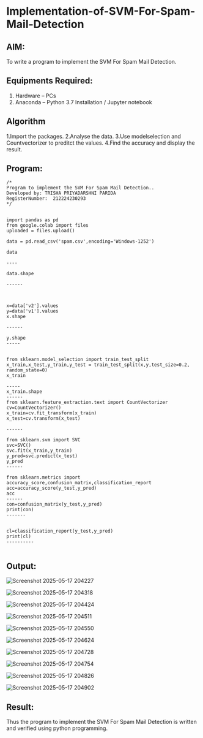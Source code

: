 # Implementation-of-SVM-For-Spam-Mail-Detection

## AIM:
To write a program to implement the SVM For Spam Mail Detection.

## Equipments Required:
1. Hardware – PCs
2. Anaconda – Python 3.7 Installation / Jupyter notebook

## Algorithm
1.Import the packages.
2.Analyse the data.
3.Use modelselection and Countvectorizer to preditct the values.
4.Find the accuracy and display the result.

## Program:
```
/*
Program to implement the SVM For Spam Mail Detection..
Developed by: TRISHA PRIYADARSHNI PARIDA
RegisterNumber:  212224230293
*/


import pandas as pd
from google.colab import files
uploaded = files.upload()

data = pd.read_csv('spam.csv',encoding='Windows-1252')

data

----

data.shape

------



x=data['v2'].values
y=data['v1'].values
x.shape

------

y.shape
-----


from sklearn.model_selection import train_test_split
x_train,x_test,y_train,y_test = train_test_split(x,y,test_size=0.2, random_state=0)
x_train

-----
x_train.shape
------
from sklearn.feature_extraction.text import CountVectorizer
cv=CountVectorizer()
x_train=cv.fit_transform(x_train)
x_test=cv.transform(x_test)

------

from sklearn.svm import SVC
svc=SVC()
svc.fit(x_train,y_train)
y_pred=svc.predict(x_test)
y_pred
------

from sklearn.metrics import accuracy_score,confusion_matrix,classification_report
acc=accuracy_score(y_test,y_pred)
acc
------
con=confusion_matrix(y_test,y_pred)
print(con)
-------


cl=classification_report(y_test,y_pred)
print(cl)
----------


```

## Output:
![Screenshot 2025-05-17 204227](https://github.com/user-attachments/assets/ed44a6a5-423c-4663-bfba-e34414af5be0)

![Screenshot 2025-05-17 204318](https://github.com/user-attachments/assets/1d24253c-0a76-46b7-a518-91659335a17d)

![Screenshot 2025-05-17 204424](https://github.com/user-attachments/assets/08c314b7-f2d3-43bf-b980-a7879c7ebe61)

![Screenshot 2025-05-17 204511](https://github.com/user-attachments/assets/3d5f24a1-2978-4f89-9440-35a46c986e0c)

![Screenshot 2025-05-17 204550](https://github.com/user-attachments/assets/414b3dc3-a513-47f5-9dfe-88577f9c8069)

![Screenshot 2025-05-17 204624](https://github.com/user-attachments/assets/d6a15ac4-dc49-478c-9f44-c0eb17a40ce4)

![Screenshot 2025-05-17 204728](https://github.com/user-attachments/assets/782fae15-8f19-4d7d-bf3f-0ac1635367ff)

![Screenshot 2025-05-17 204754](https://github.com/user-attachments/assets/9e6c0b78-e5a4-4230-b417-35b70cc1b602)

![Screenshot 2025-05-17 204826](https://github.com/user-attachments/assets/d04c550d-252f-41e4-acbf-045bf35380c8)

![Screenshot 2025-05-17 204902](https://github.com/user-attachments/assets/98e1c7d1-8d82-4466-8038-2c98b00aa4e1)


## Result:
Thus the program to implement the SVM For Spam Mail Detection is written and verified using python programming.
